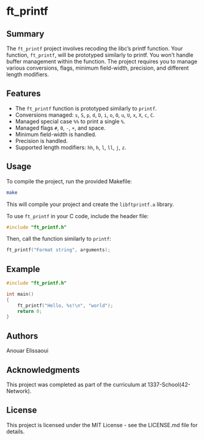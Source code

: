 # ft_printf

## Summary

The `ft_printf` project involves recoding the libc’s printf function. Your function, `ft_printf`, will be prototyped similarly to printf. You won't handle buffer management within the function. The project requires you to manage various conversions, flags, minimum field-width, precision, and different length modifiers.

## Features

- The `ft_printf` function is prototyped similarly to `printf`.
- Conversions managed: `s`, `S`, `p`, `d`, `D`, `i`, `o`, `O`, `u`, `U`, `x`, `X`, `c`, `C`.
- Managed special case `%%` to print a single `%`.
- Managed flags `#`, `0`, `-`, `+`, and space.
- Minimum field-width is handled.
- Precision is handled.
- Supported length modifiers: `hh`, `h`, `l`, `ll`, `j`, `z`.

## Usage

To compile the project, run the provided Makefile:

```bash
make
```

This will compile your project and create the `libftprintf.a` library.

To use `ft_printf` in your C code, include the header file:

```c
#include "ft_printf.h"
```

Then, call the function similarly to `printf`:

```c
ft_printf("Format string", arguments);
```

## Example

```c
#include "ft_printf.h"

int main()
{
    ft_printf("Hello, %s!\n", "world");
    return 0;
}
```

## Authors

Anouar Elissaoui

## Acknowledgments

This project was completed as part of the curriculum at 1337-School(42-Network).

## License

This project is licensed under the MIT License - see the LICENSE.md file for details.
